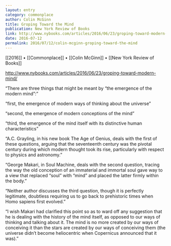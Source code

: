 ```yaml
---
layout: entry
category: commonplace
author: Colin McGinn
title: Groping Toward the Mind
publication: New York Review of Books
link: http://www.nybooks.com/articles/2016/06/23/groping-toward-modern-mind/
date: 2016-07-12
permalink: 2016/07/12/colin-mcginn-groping-toward-the-mind
---
```


[[2016]] • [[Commonplace]] • [[Colin McGinn]] • [[New York Review of Books]]

http://www.nybooks.com/articles/2016/06/23/groping-toward-modern-mind/

“There are three things that might be meant by “the emergence of the modern mind”:”

“first, the emergence of modern ways of thinking about the universe”

“second, the emergence of modern conceptions of the mind”

“third, the emergence of the mind itself with its distinctive human characteristics”

“A.C. Grayling, in his new book The Age of Genius, deals with the first of these questions, arguing that the seventeenth century was the pivotal century during which modern thought took its rise, particularly with respect to physics and astronomy.”

“George Makari, in Soul Machine, deals with the second question, tracing the way the old conception of an immaterial and immortal soul gave way to a view that replaced “soul” with “mind” and placed the latter firmly within the body.”

“Neither author discusses the third question, though it is perfectly legitimate, doubtless requiring us to go back to prehistoric times when Homo sapiens first evolved.”

“I wish Makari had clarified this point so as to ward off any suggestion that he is dealing with the history of the mind itself, as opposed to our ways of thinking and talking about it. The mind is no more created by our ways of conceiving it than the stars are created by our ways of conceiving them (the universe didn’t become heliocentric when Copernicus announced that it was).”
